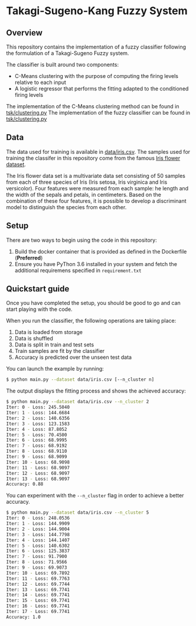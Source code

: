 # Takagi-Sugeno-Kang Fuzzy System

## Overview

This repository contains the implementation of a fuzzy classifier following the formulation of a Takagi-Sugeno Fuzzy system.

The classifier is built around two components:
* C-Means clustering with the purpose of computing the firing levels relative to each input
* A logistic regressor that performs the fitting adapted to the conditioned firing levels

The implementation of the C-Means clustering method can be found in [tsk/clustering.py](tsk/clustering.py)
The implementation of the fuzzy classifier can be found in [tsk/clustering.py](tsk/classifier.py)

## Data

The data used for training is available in [data/iris.csv](data/iris.csv). The samples used for training the classifer
in this repository come from the famous [Iris flower dataset](https://en.wikipedia.org/wiki/Iris_flower_data_set).

The Iris flower data set is a multivariate data set consisting of 50 samples from each of three species of Iris 
(Iris setosa, Iris virginica and Iris versicolor). Four features were measured from each sample: he length and the width
 of the sepals and petals, in centimeters. Based on the combination of these four features, it is possible to develop a 
 discriminant model to distinguish the species from each other.

## Setup

There are two ways to begin using the code in this repository:

1. Build the docker container that is provided as defined in the Dockerfile (**Preferred**)
2. Ensure you have PyThon 3.6 installed in your system and fetch the additional requiremens specified in ``requirement.txt``


## Quickstart guide 

Once you have completed the setup, you should be good to go and can start playing with the code.

When you run the classifier, the following operations are taking place:

1. Data is loaded from storage
2. Data is shuffled
3. Data is split in train and test sets
4. Train samples are fit by the classifier
5. Accuracy is predicted over the unseen test data

You can launch the example by running:

```bash
$ python main.py --dataset data/iris.csv [--n_cluster n] 
```

The output displays the fitting process and shows the achieved accuracy:

```bash
$ python main.py --dataset data/iris.csv --n_cluster 2
Iter: 0 - Loss: 245.5040
Iter: 1 - Loss: 144.6684
Iter: 2 - Loss: 140.6356
Iter: 3 - Loss: 123.1583
Iter: 4 - Loss: 87.8052
Iter: 5 - Loss: 70.4500
Iter: 6 - Loss: 68.9995
Iter: 7 - Loss: 68.9192
Iter: 8 - Loss: 68.9110
Iter: 9 - Loss: 68.9099
Iter: 10 - Loss: 68.9098
Iter: 11 - Loss: 68.9097
Iter: 12 - Loss: 68.9097
Iter: 13 - Loss: 68.9097
Accuracy: 0.88
```

You can experiment with the ``--n_cluster`` flag in order to achieve a better accuracy.

```bash
$ python main.py --dataset data/iris.csv --n_cluster 5
Iter: 0 - Loss: 248.0536
Iter: 1 - Loss: 144.9909
Iter: 2 - Loss: 144.9004
Iter: 3 - Loss: 144.7798
Iter: 4 - Loss: 144.1407
Iter: 5 - Loss: 140.6302
Iter: 6 - Loss: 125.3837
Iter: 7 - Loss: 91.7900
Iter: 8 - Loss: 71.9566
Iter: 9 - Loss: 69.9073
Iter: 10 - Loss: 69.7892
Iter: 11 - Loss: 69.7763
Iter: 12 - Loss: 69.7744
Iter: 13 - Loss: 69.7741
Iter: 14 - Loss: 69.7741
Iter: 15 - Loss: 69.7741
Iter: 16 - Loss: 69.7741
Iter: 17 - Loss: 69.7741
Accuracy: 1.0
```
